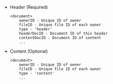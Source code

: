 - Header (Required)
    ```
    <document>
        ownerID - Unique ID of owner
        fileID - Unique file ID of each owner
        type - 'header'
        headerDocID - Document ID of this header
        contentDocID - Document ID of content
        ...
    ```
- Content (Optional)
    ```
    <document>
        ownerID - Unique ID of owner
        fileID - Unique file ID of each owner
        type - 'content'
        ...
    ```